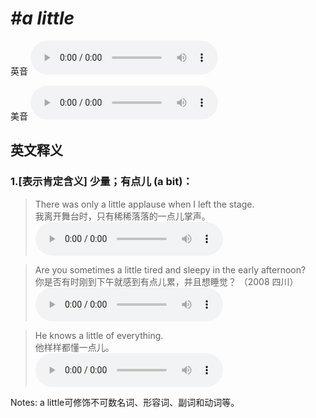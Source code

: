 # ***\#a little*** 
英音
<audio src="./media/a little1_AAC.aac" controls="controls"></audio>

美音
<audio src="./media/a little2_AAC.aac" controls="controls"></audio>



  

英文释义
---
### 1.**[表示肯定含义] 少量；有点儿 (a bit)：**  

 > There was only a little applause when I left the stage.  
 > 我离开舞台时，只有稀稀落落的一点儿掌声。    
<audio src="./media/little-9.aac" controls="controls"></audio>

 > Are you sometimes a little tired and sleepy in the early afternoon?   
 > 你是否有时刚到下午就感到有点儿累，并且想睡觉？  （2008 四川）  
<audio src="./media/little-10.aac" controls="controls"></audio>

 > He knows a little of everything.   
 > 他样样都懂一点儿。    
<audio src="./media/little-11.aac" controls="controls"></audio>

Notes: a little可修饰不可数名词、形容词、副词和动词等。  

